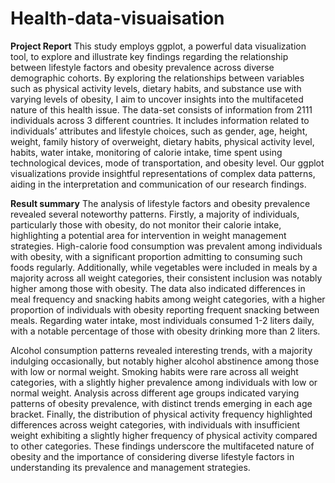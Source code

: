 # Health-data-visuaisation
**Project Report**
This study employs ggplot, a powerful data visualization tool, to explore and illustrate key findings regarding the relationship between lifestyle factors and obesity prevalence across diverse demographic cohorts. By exploring the relationships between variables such as physical activity levels, dietary habits, and substance use with varying levels of obesity, I aim to uncover insights into the multifaceted nature of this health issue.
The data-set consists of information from 2111 individuals across 3 different countries. It includes information related to individuals’ attributes and lifestyle choices, such as gender, age, height, weight, family history of overweight, dietary habits, physical activity level, habits, water intake, monitoring of calorie intake, time spent using technological devices, mode of transportation, and obesity level. Our ggplot visualizations provide insightful representations of complex data patterns, aiding in the interpretation and communication of our research findings.

**Result summary**
The analysis of lifestyle factors and obesity prevalence revealed several noteworthy patterns. Firstly, a majority of individuals, particularly those with obesity, do not monitor their calorie intake, highlighting a potential area for intervention in weight management strategies. High-calorie food consumption was prevalent among individuals with obesity, with a significant proportion admitting to consuming such foods regularly. Additionally, while vegetables were included in meals by a majority across all weight categories, their consistent inclusion was notably higher among those with obesity. The data also indicated differences in meal frequency and snacking habits among weight categories, with a higher proportion of individuals with obesity reporting frequent snacking between meals. Regarding water intake, most individuals consumed 1-2 liters daily, with a notable percentage of those with obesity drinking more than 2 liters. 

Alcohol consumption patterns revealed interesting trends, with a majority indulging occasionally, but notably higher alcohol abstinence among those with low or normal weight. Smoking habits were rare across all weight categories, with a slightly higher prevalence among individuals with low or normal weight. Analysis across different age groups indicated varying patterns of obesity prevalence, with distinct trends emerging in each age bracket. Finally, the distribution of physical activity frequency highlighted differences across weight categories, with individuals with insufficient weight exhibiting a slightly higher frequency of physical activity compared to other categories. These findings underscore the multifaceted nature of obesity and the importance of considering diverse lifestyle factors in understanding its prevalence and management strategies.
